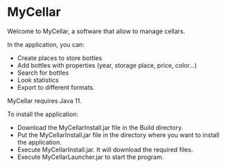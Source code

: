 # MyCellar

Welcome to MyCellar, a software that allow to manage cellars.

In the application, you can:
- Create places to store bottles
- Add bottles with properties (year, storage place, price, color...)
- Search for bottles
- Look statistics
- Export to different formats.

MyCellar requires Java 11.
 
To install the application:
- Download the MyCellarInstall.jar file in the Build directory.
- Put the MyCellarInstall.jar file in the directory where you want to install the application.
- Execute MyCellarInstall.jar. It will download the required files.
- Execute MyCellarLauncher.jar to start the program.
